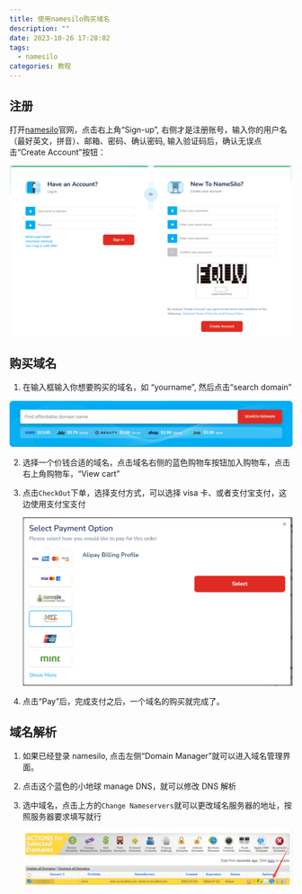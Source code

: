 ```yaml
---
title: 使用namesilo购买域名
description: ""
date: 2023-10-26 17:28:02
tags:
  - namesilo
categories: 教程
---
```


<!-- more -->

## 注册

打开[namesilo](https://www.namesilo.com)官网，点击右上角“Sign-up”, 右侧才是注册账号，输入你的用户名（最好英文，拼音）、邮箱、密码、确认密码, 输入验证码后，确认无误点击“Create Account”按钮：

![sign-up](/images/namesilo/namesilo-signup.png)

## 购买域名

1. 在输入框输入你想要购买的域名，如 “yourname”, 然后点击“search domain”

![Alt text](/images/namesilo/search-domain.png)

2. 选择一个价钱合适的域名，点击域名右侧的蓝色购物车按钮加入购物车，点击右上角购物车，“View cart”

3. 点击`CheckOut`下单，选择支付方式，可以选择 visa 卡、或者支付宝支付，这边使用支付宝支付

   ![Alt text](/images/namesilo/pay.png)

4. 点击“Pay”后，完成支付之后，一个域名的购买就完成了。

## 域名解析

1. 如果已经登录 namesilo, 点击左侧“Domain Manager”就可以进入域名管理界面。

2. 点击这个蓝色的小地球 manage DNS，就可以修改 DNS 解析

3. 选中域名，点击上方的`Change Nameservers`就可以更改域名服务器的地址，按照服务器要求填写就行

   ![Alt text](/images/namesilo/manger-dns.png)

